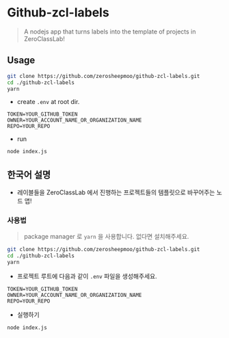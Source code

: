# Github-zcl-labels

> A nodejs app that turns labels into the template of projects in ZeroClassLab!

## Usage

```bash
git clone https://github.com/zerosheepmoo/github-zcl-labels.git
cd ./github-zcl-labels
yarn
```

- create `.env` at root dir.

```dotenv
TOKEN=YOUR_GITHUB_TOKEN
OWNER=YOUR_ACCOUNT_NAME_OR_ORGANIZATION_NAME
REPO=YOUR_REPO
```

- run

```bash
node index.js
```

## 한국어 설명

- 레이블들을 ZeroClassLab 에서 진행하는 프로젝트들의 템플릿으로 바꾸어주는 노드 앱!

### 사용법

> package manager 로 `yarn` 을 사용합니다. 없다면 설치해주세요.

```bash
git clone https://github.com/zerosheepmoo/github-zcl-labels.git
cd ./github-zcl-labels
yarn
```

- 프로젝트 루트에 다음과 같이 `.env` 파일을 생성해주세요.

```dotenv
TOKEN=YOUR_GITHUB_TOKEN
OWNER=YOUR_ACCOUNT_NAME_OR_ORGANIZATION_NAME
REPO=YOUR_REPO
```

- 실행하기

```bash
node index.js
```
